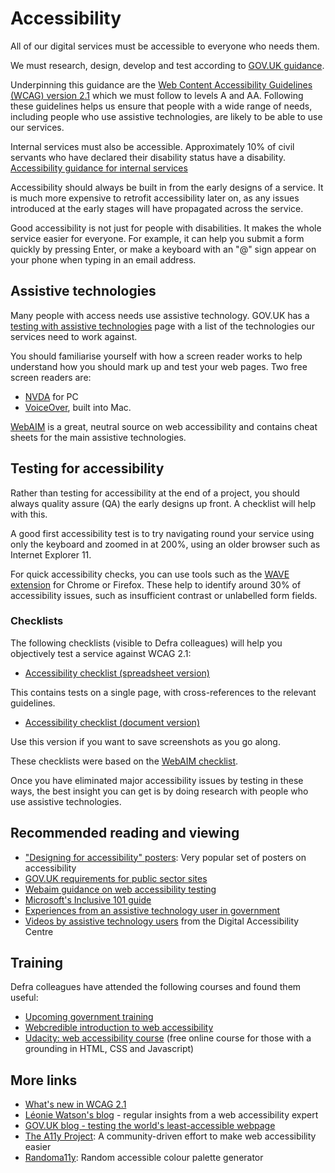 # Accessibility

All of our digital services must be accessible to everyone who needs them.

We must research, design, develop and test according to [GOV.UK guidance](https://www.gov.uk/service-manual/helping-people-to-use-your-service/making-your-service-accessible-an-introduction).

Underpinning this guidance are the [Web Content Accessibility Guidelines (WCAG) version 2.1](https://www.w3.org/WAI/standards-guidelines/wcag/glance/) which we must follow to levels A and AA. Following these guidelines helps us ensure that people with a wide range of needs, including people who use assistive technologies, are likely to be able to use our services.

Internal services must also be accessible. Approximately 10% of civil servants who have declared their disability status have a disability. [Accessibility guidance for internal services​](https://www.gov.uk/service-manual/design/services-for-government-users#accessibility)

Accessibility should always be built in from the early designs of a service. It is much more expensive to retrofit accessibility later on, as any issues introduced at the early stages will have propagated across the service.

Good accessibility is not just for people with disabilities. It makes the whole service easier for everyone. For example, it can help you submit a form quickly by pressing Enter, or make a keyboard with an "@" sign appear on your phone when typing in an email address.

## Assistive technologies

Many people with access needs use assistive technology. GOV.UK has a [testing with assistive technologies](https://www.gov.uk/service-manual/technology/testing-with-assistive-technologies) page with a list of the technologies our services need to work against.

You should familiarise yourself with how a screen reader works to help understand how you should mark up and test your web pages. Two free screen readers are:

* [NVDA](https://www.nvaccess.org/) for PC
* [VoiceOver](https://www.apple.com/uk/accessibility/mac/vision/), built into Mac.

[WebAIM](https://webaim.org/) is a great, neutral source on web accessibility and contains cheat sheets for the main assistive technologies.

## Testing for accessibility

Rather than testing for accessibility at the end of a project, you should always quality assure (QA) the early designs up front. A checklist will help with this.

A good first accessibility test is to try navigating round your service using only the keyboard and zoomed in at 200%, using an older browser such as Internet Explorer 11.

For quick accessibility checks, you can use tools such as the [WAVE extension](https://wave.webaim.org/extension/) for Chrome or Firefox. These help to identify around 30% of accessibility issues, such as insufficient contrast or unlabelled form fields.

### Checklists

The following checklists (visible to Defra colleagues) will help you objectively test a service against WCAG 2.1:

* [Accessibility checklist (spreadsheet version)](https://defra-my.sharepoint.com/:x:/g/personal/andrew_hick_environment-agency_gov_uk/ESitVYTdWlJBtD2IX7UCvK4BZTWMe0mLjn8JclOrVHRnGw?e=N7X557)

This contains tests on a single page, with cross-references to the relevant guidelines.

* [Accessibility checklist (document version)](https://defra-my.sharepoint.com/:w:/g/personal/andrew_hick_environment-agency_gov_uk/EQVneSLL2NlLrtNes_8z99kBHx3gZYHWyZ2YoJLZsJnSEg?e=9i2DwM)

Use this version if you want to save screenshots as you go along.

These checklists were based on the [WebAIM checklist](https://webaim.org/standards/wcag/checklist).

Once you have eliminated major accessibility issues by testing in these ways, the best insight you can get is by doing research with people who use assistive technologies.

## Recommended reading and viewing

* ["Designing for accessibility" posters](https://github.com/UKHomeOffice/posters/blob/master/accessibility/dos-donts/posters_en-UK/accessibility-posters-set.pdf): Very popular set of posters on accessibility
* [GOV.UK requirements for public sector sites](https://www.gov.uk/guidance/accessibility-requirements-for-public-sector-websites-and-apps)
* [Webaim guidance on web accessibility testing](https://webaim.org/resources/evalquickref/)
* [Microsoft's Inclusive 101 guide](https://www.microsoft.com/design/inclusive/)
* [Experiences from an assistive technology user in government](https://accessibility.blog.gov.uk/2016/07/01/accessibility-and-me-chris-moore/)
* [Videos by assistive technology users](http://digitalaccessibilitycentre.org/index.php/videos) from the Digital Accessibility Centre

## Training

Defra colleagues have attended the following courses and found them useful:

* [Upcoming government training](https://designnotes.blog.gov.uk/events-and-training-in-the-user-centred-design-community/)
* [Webcredible introduction to web accessibility](https://www.webcredible.com/training/web-accessibility-training/)
* [Udacity: web accessibility course](https://eu.udacity.com/course/web-accessibility--ud891) (free online course for those with a grounding in HTML, CSS and Javascript)

## More links

* [What's new in WCAG 2.1](https://www.w3.org/WAI/standards-guidelines/wcag/new-in-21/)
* [Léonie Watson's blog](https://tink.uk/) - regular insights from a web accessibility expert
* [GOV.UK blog - testing the world's least-accessible webpage](https://accessibility.blog.gov.uk/2017/02/24/what-we-found-when-we-tested-tools-on-the-worlds-least-accessible-webpage/)
* [The A11y Project](https://a11yproject.com/): A community-driven effort to make web accessibility easier
* [Randoma11y](https://www.randoma11y.com/#/?_k=olul7y): Random accessible colour palette generator

